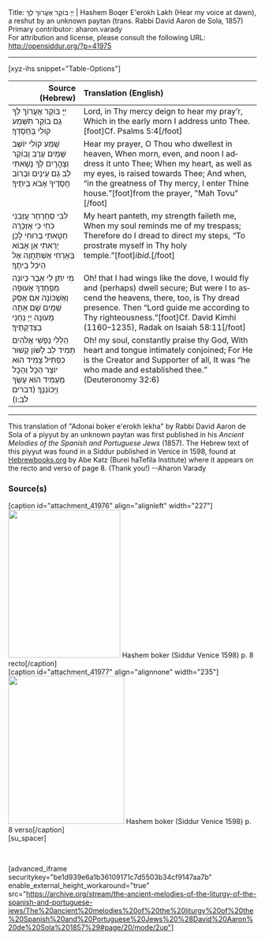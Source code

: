 <html>
<head></head>
<body>
Title: יְיָ בּוֹקֶר אֶעֱרוֹךְ לְךָ | Hashem Boqer E'erokh Lakh (Hear my voice at dawn), a reshut by an unknown paytan (trans. Rabbi David Aaron de Sola, 1857)<br />
Primary contributor: aharon.varady<br />
For attribution and license, please consult the following URL: <a href="http://opensiddur.org/?p=41975">http://opensiddur.org/?p=41975</a>
<p />
<hr />

[xyz-ihs snippet="Table-Options"]<table style="margin-left: auto; margin-right: auto;" class="draggable">
<thead><tr><th id="x" style="text-align: right;">Source (Hebrew)</th><th style="text-align: left;">Translation (English)</th></tr></thead>
<tbody>
<tr><td style="vertical-align:top;">
<div class="liturgy" lang="he">
יְיָ בּוֹקֶר אֶעֱרוֹךְ לְךָ 
גַם בוֹקֶר תִּשְּׁמַע קוֹלִי בְּחַסְדְךָ׃
</span></div></td>
 
<td style="vertical-align:top;">
<div class="english" lang="en">
Lord, in Thy mercy deign to hear my pray’r,
Which in the early morn I address unto Thee.[foot]Cf. Psalms 5:4[/foot]
</div></td></tr>


<tr><td style="vertical-align:top;">
<div class="liturgy" lang="he">
שְׁמַע קוֹלִי יוֹשֵּׁב שָּׁמַיִם 
עֶרֶב וָבוֹקֶר וְצָהֳרָיִם
לְךָ נָשָׁאתִי לֵב גַם עֵינַיִם 
וּבְרוֹב חֲסָדֶיךָ אָבֹא בֵיתֶיךָ׃
</span></div></td>
 
<td style="vertical-align:top;">
<div class="english" lang="en">
Hear my prayer, O Thou who dwellest in heaven,
When morn, even, and noon I address it unto Thee;
When my heart, as well as my eyes, is raised towards Thee;
And when, “in the greatness of Thy mercy, I enter Thine house.”[foot]from the prayer, "Mah Tovu"[/foot]
</div></td></tr>


<tr><td style="vertical-align:top;">
<div class="liturgy" lang="he">
לִבִּי סְחַרְחַר עֲזַבַנִי כֹּחִי
כִּי אֶזְכְּרָה חַטָּאתִי בְרוּחִי
לָכֵן יָרֵאתִי אֵן אָבוֹא בְּאָרְחִי
אֶשְׁתַּחֲוֶה אֶל הֵיכַל בֵיתֶךָ׃
</span></div></td>
 
<td style="vertical-align:top;">
<div class="english" lang="en">
My heart panteth, my strength faileth me,
When my soul reminds me of my trespass;
Therefore do I dread to direct my steps,
“To prostrate myself in Thy holy temple.”[foot]<em>ibid</em>.[/foot]
</div></td></tr>


<tr><td style="vertical-align:top;">
<div class="liturgy" lang="he">
מִי יִתֵּן לִי אֵבֶר כַּיוֹנָה
מִפַחְדְךָ אָעוּפָּה וְאֶשְׁכּוֹנָה
אִם אֶסַּק שַׁמַיִם שָׁם אַתָּה מְעוֹנָה
יְיָ נְחֵנִי בְּצִדְקָתֶיךָ׃
</span></div></td>
 
<td style="vertical-align:top;">
<div class="english" lang="en">
Oh! that I had wings like the dove,
I would fly and (perhaps) dwell secure;
But were I to ascend the heavens, there, too, is Thy dread presence.
Then “Lord guide me according to Thy righteousness.”[foot]Cf. David Kimhi (1160–1235), Radak on Isaiah 58:11[/foot] 
</div></td></tr>


<tr><td style="vertical-align:top;">
<div class="liturgy" lang="he">
הַלְּלִי נַפְשִׁי אֱלֹהִים תָּמִיד
לֵב לָשּׁוֹן קָשׁוּר כִפְתִיל צָמִיד
הוּא יוֹצֵר הַכׇּל וְהַכׇּל מַעַמִיד 
הוּא עָשְׂךָ וַיְכוֹנְנֶךָ׃ <span class="citation">(דברים לב:ו)</span>
</span></div></td>
 
<td style="vertical-align:top;">
<div class="english" lang="en">
Oh! my soul, constantly praise thy God,
With heart and tongue intimately conjoined;
For He is the Creator and Supporter of all,
It was “he who made and established thee.” <span class="citation">(Deuteronomy 32:6)</span>
</div></td></tr>
</tbody></table>

<hr />

This translation of "Adonai boker e'erokh lekha" by Rabbi David Aaron de Sola of a piyyut by an unknown paytan was first published in his <em>Ancient Melodies of the Spanish and Portuguese Jews</em> (1857). The Hebrew text of this piyyut was found in a Siddur published in Venice in 1598, found at <a href="https://hebrewbooks.org/22519">Hebrewbooks.org</a> by Abe Katz (Burei haTefila Institute) where it appears on the recto and verso of page 8. (Thank you!) --Aharon Varady

<h3>Source(s)</h3>

<span style="float: right;">[caption id="attachment_41976" align="alignleft" width="227"]<a href="https://opensiddur.org/wp-content/uploads/2022/01/Hashem-boker-Siddur-Venice-1598-p.-8-recto.png"><img src="https://opensiddur.org/wp-content/uploads/2022/01/Hashem-boker-Siddur-Venice-1598-p.-8-recto-227x300.png" alt="" width="227" height="300" class="size-medium wp-image-41976" /></a> Hashem boker (Siddur Venice 1598) p. 8 recto[/caption]</span> <span style="float: left;">[caption id="attachment_41977" align="alignnone" width="235"]<a href="https://opensiddur.org/wp-content/uploads/2022/01/Hashem-boker-Siddur-Venice-1598-p.-8-verso.png"><img src="https://opensiddur.org/wp-content/uploads/2022/01/Hashem-boker-Siddur-Venice-1598-p.-8-verso-235x300.png" alt="" width="235" height="300" class="size-medium wp-image-41977" /></a> Hashem boker (Siddur Venice 1598) p. 8 verso[/caption]</span>[su_spacer]

&nbsp;

[advanced_iframe securitykey="be1d939e6a1b36109171c7d5503b34cf9147aa7b" enable_external_height_workaround="true" src="https://archive.org/stream/the-ancient-melodies-of-the-liturgy-of-the-spanish-and-portuguese-jews/The%20ancient%20melodies%20of%20the%20liturgy%20of%20the%20Spanish%20and%20Portuguese%20Jews%20%28David%20Aaron%20de%20Sola%201857%29#page/20/mode/2up"]

&nbsp;
</body>
</html>